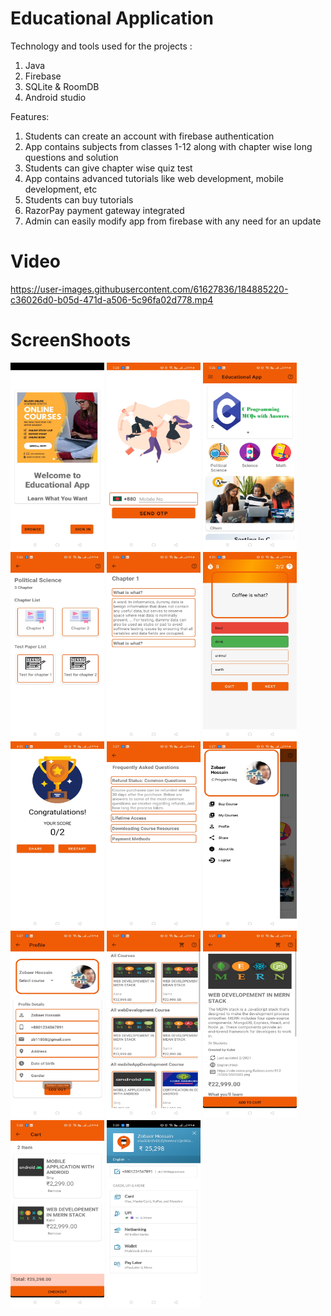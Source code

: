 # Educational Application
Technology and tools used for the projects :
1. Java
2. Firebase
3. SQLite & RoomDB
4. Android studio

Features:
1. Students can create an account with firebase authentication
2. App contains subjects from classes 1-12 along with chapter wise long questions and solution 
3. Students can give chapter wise quiz test
4. App contains advanced tutorials like web development, mobile development, etc
5. Students can buy tutorials
6. RazorPay payment gateway integrated
7. Admin can easily modify app from firebase with any need for an update

# Video
https://user-images.githubusercontent.com/61627836/184885220-c36026d0-b05d-471d-a506-5c96fa02d778.mp4

# ScreenShoots
<p float="left">
 <img src="https://github.com/zobaer53/Educational-App/blob/master/1.jpg" alt="Girl in a jacket" width="150" height="300">
  <img src="https://github.com/zobaer53/Educational-App/blob/master/2.jpg" alt="Girl in a jacket" width="150" height="300">
   <img src="https://github.com/zobaer53/Educational-App/blob/master/3.jpg" alt="Girl in a jacket" width="150" height="300">
    <img src="https://github.com/zobaer53/Educational-App/blob/master/4.jpg" alt="Girl in a jacket" width="150" height="300">
     <img src="https://github.com/zobaer53/Educational-App/blob/master/5.jpg" alt="Girl in a jacket" width="150" height="300">
      <img src="https://github.com/zobaer53/Educational-App/blob/master/6.jpg" alt="Girl in a jacket" width="150" height="300">
       <img src="https://github.com/zobaer53/Educational-App/blob/master/7.jpg" alt="Girl in a jacket" width="150" height="300">
        <img src="https://github.com/zobaer53/Educational-App/blob/master/8.jpg" alt="Girl in a jacket" width="150" height="300">
         <img src="https://github.com/zobaer53/Educational-App/blob/master/9.jpg" alt="Girl in a jacket" width="150" height="300">
          <img src="https://github.com/zobaer53/Educational-App/blob/master/10.jpg" alt="Girl in a jacket" width="150" height="300">
           <img src="https://github.com/zobaer53/Educational-App/blob/master/11.jpg" alt="Girl in a jacket" width="150" height="300">
            <img src="https://github.com/zobaer53/Educational-App/blob/master/12.jpg" alt="Girl in a jacket"width="150" height="300">
             <img src="https://github.com/zobaer53/Educational-App/blob/master/13.jpg" alt="Girl in a jacket" width="150" height="300">
              <img src="https://github.com/zobaer53/Educational-App/blob/master/14.jpg" alt="Girl in a jacket" width="150" height="300">
</p>
